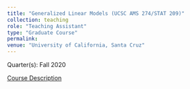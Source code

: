 ```yaml
---
title: "Generalized Linear Models (UCSC AMS 274/STAT 209)"
collection: teaching
role: "Teaching Assistant"
type: "Graduate Course"
permalink: 
venue: "University of California, Santa Cruz"
---
```


Quarter(s): Fall 2020

[Course Description](https://catalog.ucsc.edu/en/2022-2023/general-catalog/courses/stat-statistics/graduate/stat-209/)

